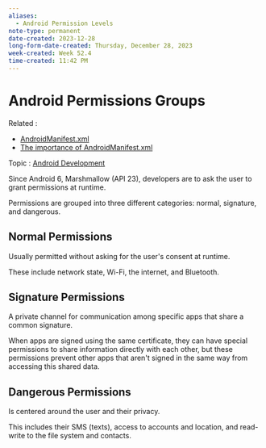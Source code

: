 ```yaml
---
aliases:
  - Android Permission Levels
note-type: permanent
date-created: 2023-12-28
long-form-date-created: Thursday, December 28, 2023
week-created: Week 52.4
time-created: 11:42 PM
---
```


# Android Permissions Groups

Related :

- [AndroidManifest.xml](../3-permanent-notes-🧲/AndroidManifest.xml.md)
- [The importance of AndroidManifest.xml](../2-literature-notes-📝/The%20importance%20of%20AndroidManifest.xml.md)

Topic : [Android Development](Android%20Development)

Since Android 6, Marshmallow (API 23), developers are to ask the user to grant permissions
at runtime.

Permissions are grouped into three different categories: normal, signature, and dangerous.

## Normal Permissions

Usually permitted without asking for the user's consent at runtime.

These include network state, Wi-Fi, the internet, and Bluetooth.

## Signature Permissions

A private channel for communication among specific apps that share a common signature.

When apps are signed using the same certificate, they can have special permissions to share
information directly with each other, but these permissions prevent other apps that aren't
signed in the same way from accessing this shared data.

## Dangerous Permissions

Is centered around the user and their privacy.

This includes their SMS (texts), access to accounts and location, and read-write to the file
system and contacts.
